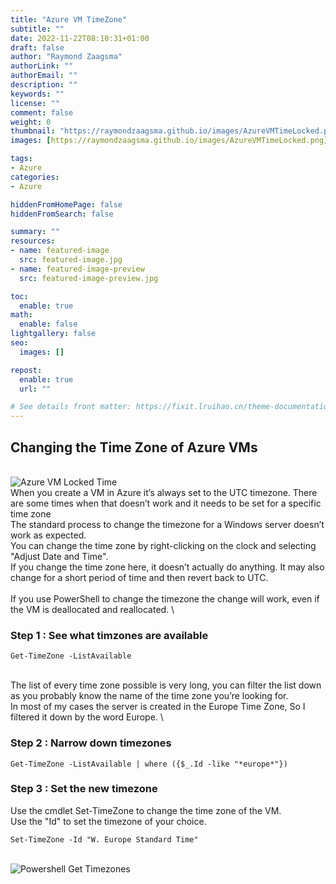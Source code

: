 ```yaml
---
title: "Azure VM TimeZone"
subtitle: ""
date: 2022-11-22T08:10:31+01:00
draft: false
author: "Raymond Zaagsma"
authorLink: ""
authorEmail: ""
description: ""
keywords: ""
license: ""
comment: false
weight: 0
thumbnail: "https://raymondzaagsma.github.io/images/AzureVMTimeLocked.png"
images: [https://raymondzaagsma.github.io/images/AzureVMTimeLocked.png]

tags:
- Azure
categories:
- Azure

hiddenFromHomePage: false
hiddenFromSearch: false

summary: ""
resources:
- name: featured-image
  src: featured-image.jpg
- name: featured-image-preview
  src: featured-image-preview.jpg

toc:
  enable: true
math:
  enable: false
lightgallery: false
seo:
  images: []

repost:
  enable: true
  url: ""

# See details front matter: https://fixit.lruihao.cn/theme-documentation-content/#front-matter
---
```


<!--more-->

## Changing the Time Zone of Azure VMs
\
![Azure VM Locked Time](/images/AzureVMTimeLocked.png)
\
When you create a VM in Azure it’s always set to the UTC timezone. There are some times when that doesn’t work and it needs to be set for a specific time zone
\
The standard process to change the timezone for a Windows server doesn’t work as expected.   
You can change the time zone by right-clicking on the clock and selecting "Adjust Date and Time".   
If you change the time zone here, it doesn’t actually do anything. It may also change for a short period of time and then revert back to UTC.  
\
If you use PowerShell to change the timezone the change will work, even if the VM is deallocated and reallocated.
\
### Step 1 : See what timzones are available 

```
Get-TimeZone -ListAvailable
```
\
The list of every time zone possible is very long, you can filter the list down as you probably know the name of the time zone you’re looking for.  
In most of my cases the server is created in the Europe Time Zone, So I filtered it down by the word Europe.
\
### Step 2 : Narrow down timezones

```
Get-TimeZone -ListAvailable | where ({$_.Id -like "*europe*"})
```

### Step 3 : Set the new timezone

Use the cmdlet Set-TimeZone to change the time zone of the VM.  
Use the "Id" to set the timezone of your choice.  

```
Set-TimeZone -Id "W. Europe Standard Time"
```
\
![Powershell Get Timezones](/images/PowershellGetTimezones.png)